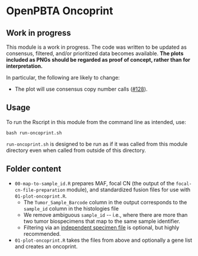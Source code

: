 # OpenPBTA Oncoprint

## Work in progress

This module is a work in progress.
The code was written to be updated as consensus, filtered, and/or prioritized data becomes available.
**The plots included as PNGs should be regarded as proof of concept, rather than for interpretation.**

In particular, the following are likely to change:

* The plot will use consensus copy number calls ([#128](https://github.com/AlexsLemonade/OpenPBTA-analysis/issues/128)).

## Usage

To run the Rscript in this module from the command line as intended, use:

```
bash run-oncoprint.sh
```

`run-oncoprint.sh` is designed to be run as if it was called from this module directory even when called from outside of this directory.

## Folder content

* `00-map-to-sample_id.R` prepares MAF, focal CN (the output of the `focal-cn-file-preparation` module), and standardized fusion files for use with `01-plot-oncoprint.R`. 
  * The `Tumor_Sample_Barcode` column in the output corresponds to the `sample_id` column in the histologies file
  * We remove ambiguous `sample_id` -- i.e., where there are more than two tumor biospecimens that map to the same sample identifier.
  * Filtering via an [independent specimen file](https://alexslemonade.github.io/OpenPBTA-manuscript/#selection-of-independent-samples) is optional, but highly recommended.
* `01-plot-oncoprint.R` takes the files from above and optionally a gene list and creates an oncoprint.

